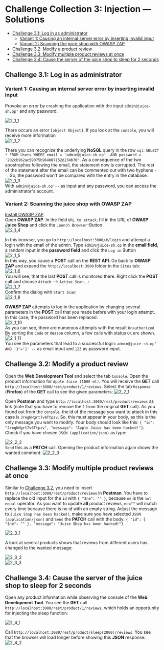 # Challenge Collection 3: Injection — Solutions

   * [Challenge 3.1: Log in as administrator](#challenge-31-log-in-as-administrator)
      * [Variant 1: Causing an internal server error by inserting invalid input](#variant-1-causing-an-internal-server-error-by-inserting-invalid-input)
      * [Variant 2: Scanning the juice shop with OWASP ZAP](#variant-2-scanning-the-juice-shop-with-owasp-zap)
   * [Challenge 3.2: Modify a product review](#challenge-32-modify-a-product-review)
   * [Challenge 3.3: Modify multiple product reviews at once](#challenge-33-modify-multiple-product-reviews-at-once)
   * [Challenge 3.4: Cause the server of the juice shop to sleep for 2 seconds](#challenge-34-cause-the-server-of-the-juice-shop-to-sleep-for-2-seconds)

## Challenge 3.1: Log in as administrator
### Variant 1: Causing an internal server error by inserting invalid input
Provoke an error by crashing the application with the input `admin@juice-sh.op'` and any password.  

![2_1_1](screenshots/solution2_1_1.png)  

There occurs an error `[object Object]`. If you look at the `console`, you will receive more information  
![2_1_2](screenshots/solution2_1_2.png)  

There you can recognize the underlying **NoSQL** query in the row `sql`: `SELECT * FROM Users WHERE email = 'admin@juice-sh.op'' AND password = '202cb962ac59075b964b07152d234b70'`. As a consequence of the two apostrophes following the email, the statement now is corrupted. The rest of the statement after the email can be commented out with two hyphens `--`. So, the password won't be compared with the entry in the database.  
![2_1_3](screenshots/solution2_1_3.png)  
With `admin@juice-sh.op'--` as input and any password, you can access the administrator's account.

### Variant 2: Scanning the juice shop with OWASP ZAP
[Install OWASP ZAP](https://github.com/zaproxy/zaproxy/wiki/Downloads).  
Open **OWASP ZAP**. In the field `URL to attack`, fill in the URL of **OWASP Juice Shop** and click the `Launch Browser`-Button.  
![2_1_4](screenshots/solution2_1_4.png)  

In this browser, you go to `http://localhost:3000/#/login` and attempt a login with the email of the admin. Type `admin@juice-sh.op` in the **email field**, a random input in the **password field** and click the `Log in` Button  
![2_1_5](screenshots/solution2_1_5.png)  
In this way, you cause a **POST** call on the **REST API**. Go back to **OWASP ZAP** and expand the `http://localhost:3000` folder in the `Sites` tab:  
![2_1_6](screenshots/solution2_1_6.png)  
You will see, that the last **POST** call is monitored there. Right click the **POST** call and choose `Attack` --> `Active Scan..`:  
![2_1_7](screenshots/solution2_1_7.png)  
Confirm the dialog with `Start Scan`:  
![2_1_8](screenshots/solution2_1_8.png)  

**OWASP ZAP** attempts to log in the application by changing several parameters in the **POST** call that you made before with your login attempt. In this case, the password has been replaced:  
![2_1_10](screenshots/solution2_1_10.png)  
As you can see, there are numerous attempts with the result `Unauthorized`. By sorting the `Code` or `Reason` column, a few calls with status `OK` are shown.  
![2_1_11](screenshots/solution2_1_11.png)  
You see the parameters that lead to a successful login: `admin@juice-sh.op' AND '1'='1' --` as email input and `123` as password input.


## Challenge 3.2: Modify a product review
Open the **Web Development Tool** and select the tab `Console`.
Open the product information for `Apple Juice (1000 ml)`. You will receive the **GET** call `http://localhost:3000/rest/product/1/reviews`. Select the tab `Response` (**Firefox**) of the **GET** call to see the given parameters:
![2_2_1](screenshots/solution2_2_1.png)  

Open **Postman** and type `http://localhost:3000/rest/product/reviews` as link (note that you have to remove the `1` from the original **GET** call).
As you found out from the `console`, the id of the message you want to attack in this case is `JregNHgrt7v6Ttpzv`. So, this must appear in your body, as this is the only message you want to modify. Your body should look like this:
``{ "id": "JregNHgrt7v6Ttpzv", "message": "Apple Juice has been hacked!"}``.  
Check if you have chosen `JSON (application/json)` as type:

![2_2_2](screenshots/solution2_2_2.png)  
`Send` this as a **PATCH** call.
Opening the product information again shows the wanted comment:
![2_2_3](screenshots/solution2_2_3.png)  

## Challenge 3.3: Modify multiple product reviews at once
Similar to [Challenge 3.2](#challenge-32-modify-a-product-review), you need to insert `http://localhost:3000/rest/product/reviews` in **Postman**.
You have to replace the old input for the `id` with `{ "$ne": "" }`, because `ne` is the `not equal` operator. As you want to update **all** product reviews, `ne=""` will match every time because there is no id with an empty string.
Adjust the message to `Juice Shop has been hacked!`, make sure you have selected `JSON (application/json)` and `Send` the **PATCH** call with the body:
``{ "id": { "$ne": "" }, "message": "Juice Shop has been hacked!"}``

![2_3_1](screenshots/solution2_3_1.png)  

A look at several products shows that reviews from different users has changed to the wanted message:  

![2_3_2](screenshots/solution2_3_2.png)  
![2_3_3](screenshots/solution2_3_3.png)  


## Challenge 3.4: Cause the server of the juice shop to sleep for 2 seconds
Open any product information while observing the console of the **Web Development Tool**. You see the **GET** call `http://localhost:3000/rest/product/1/reviews`, which holds an opportunity for injecting the sleep function:  

![2_4_1](screenshots/solution2_4_1.png)  

Call `http://localhost:3000/rest/product/sleep(2000)/reviews`. You see that the browser will load longer before showing this **JSON** response:  
![2_4_2](screenshots/solution2_4_2.png)
